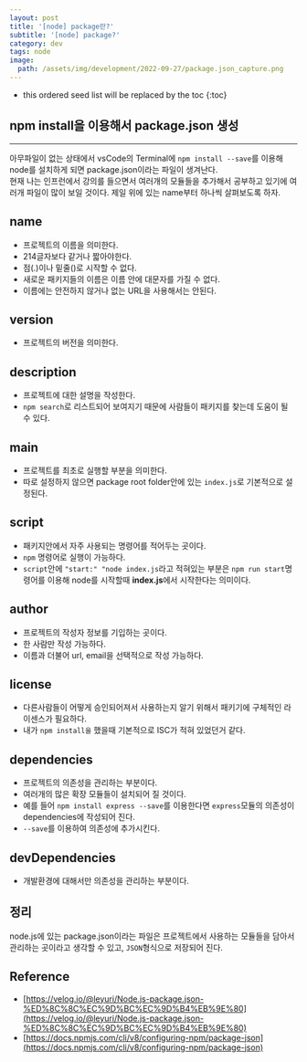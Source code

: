 ```yaml
---
layout: post
title: '[node] package란?'
subtitle: '[node] package?'
category: dev
tags: node
image:
  path: /assets/img/development/2022-09-27/package.json_capture.png
---
```


<!-- prettier-ignore -->
* this ordered seed list will be replaced by the toc 
{:toc}

## npm install을 이용해서 package.json 생성

---

<!-- prettier-ignore -->
아무파일이 없는 상태에서 vsCode의 Terminal에 `npm install --save`를 이용해 node를 설치하게 되면 package.json이라는 파일이 생겨난다.  
현재 나는 인프런에서 강의를 들으면서 여러개의 모듈들을 추가해서 공부하고 있기에 여러개 파일이 많이 보일 것이다. 제일 위에 있는 name부터 하나씩 살펴보도록 하자.

## name

- 프로젝트의 이름을 의미한다.
- 214글자보다 같거나 짧아야한다.
- 점(.)이나 밑줄(\)로 시작할 수 없다.
- 새로운 패키지들의 이름은 이름 안에 대문자를 가질 수 없다.
- 이름에는 안전하지 않거나 없는 URL을 사용해서는 안된다.

## version

- 프로젝트의 버전을 의미한다.

## description

- 프로젝트에 대한 설명을 작성한다.
- `npm search`로 리스트되어 보여지기 때문에 사람들이 패키지를 찾는데 도움이 될 수 있다.

## main

- 프로젝트를 최초로 실행할 부분을 의미한다.
- 따로 설정하지 않으면 package root folder안에 있는 `index.js`로 기본적으로 설정된다.

## script

- 패키지안에서 자주 사용되는 명령어를 적어두는 곳이다.
- `npm` 명령어로 실행이 가능하다.
- `script`안에 `"start:" "node index.js`라고 적혀있는 부분은 `npm run start`명령어를 이용해 node를 시작할때 **index.js**에서 시작한다는 의미이다.

## author

- 프로젝트의 작성자 정보를 기입하는 곳이다.
- 한 사람만 작성 가능하다.
- 이름과 더불어 url, email을 선택적으로 작성 가능하다.

## license

- 다른사람들이 어떻게 승인되어져서 사용하는지 알기 위해서 패키기에 구체적인 라이센스가 필요하다.
- 내가 `npm install을` 했을때 기본적으로 ISC가 적혀 있었던거 같다.

## dependencies

- 프로젝트의 의존성을 관리하는 부분이다.
- 여러개의 많은 확장 모듈들이 설치되어 질 것이다.
- 예를 들어 `npm install express --save`를 이용한다면 `express`모듈의 의존성이 dependencies에 작성되어 진다.
- `--save`를 이용하여 의존성에 추가시킨다.

## devDependencies

- 개발환경에 대해서만 의존성을 관리하는 부분이다.

## 정리

node.js에 있는 package.json이라는 파일은 프로젝트에서 사용하는 모듈들을 담아서 관리하는 곳이라고 생각할 수 있고, `JSON`형식으로 저장되어 진다.

## Reference

- [https://velog.io/@leyuri/Node.js-package.json-%ED%8C%8C%EC%9D%BC%EC%9D%B4%EB%9E%80](https://velog.io/@leyuri/Node.js-package.json-%ED%8C%8C%EC%9D%BC%EC%9D%B4%EB%9E%80)
- [https://docs.npmjs.com/cli/v8/configuring-npm/package-json](https://docs.npmjs.com/cli/v8/configuring-npm/package-json)
